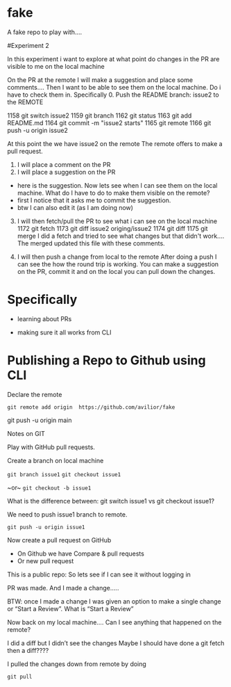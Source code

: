 # fake
 A fake repo to play with....
 
 #Experiment 2
 
 In this experiment i want to explore at what point do changes in the PR are visible to me on the local machine
 
 On the PR at the remote I will make a suggestion and place some comments....
 Then I want to be able to see them on the local machine.
 Do i have to check them in.  Specifically
 0. Push the README branch: issue2 to the REMOTE
 
 1158  git switch issue2
 1159  git branch
 1162  git status
 1163  git add README.md
 1164  git commit -m "issue2 starts"
 1165  git remote
 1166  git push -u origin issue2
 
 At this point the we have issue2 on the remote
 The remote offers to make a pull request.
 
 
 1. I will place a comment on the PR
 2. I will place a suggestion on the PR
 - here is the suggestion. Now lets see when I can see them on the local machine.  What do I have to do to make them visible on the remote?
 - first I notice that it asks me to commit the suggestion.
 - btw I can also edit it (as I am doing now)
 3. I will then fetch/pull the PR to see what i can see on the local machine
 1172  git fetch
 1173  git diff issue2 origing/issue2
 1174  git diff
 1175  git merge
 I did a fetch and tried to see what changes but that didn't work....
 The merged updated this file with these comments.
 
 4. I will then push a change from local to the remote
After doing a push I can see the how the round trip is working.
You can make a suggestion on the PR, commit it and on the local you can pull down the changes. 
# Specifically

- learning about PRs

- making sure it all works from CLI

# Publishing a Repo to Github using CLI


Declare the remote

`git remote add origin  https://github.com/avilior/fake`

git push -u origin main

Notes on GIT


Play with GitHub pull requests.

Create a branch on local machine

`git branch issue1`
`git checkout issue1`

~or~
`git checkout -b issue1`

What is the difference between:
git switch issue1 vs git checkout issue1?


We need to push issue1 branch to remote.

`git push -u origin issue1`


Now create a pull request on GitHub

- On Github we have Compare & pull requests
- Or new pull request

This is a public repo:
So lets see if I can see it without logging in

PR was made. And I made a change…..

BTW: once I made a change I was given an option to make a single change or “Start a Review”. What is “Start a Review”

Now back on my local machine….
Can I see anything that happened on the remote?

I did a diff but I didn’t see the changes 
Maybe I should have done a git fetch then a diff????

I pulled the changes down from remote by doing

`git pull`


